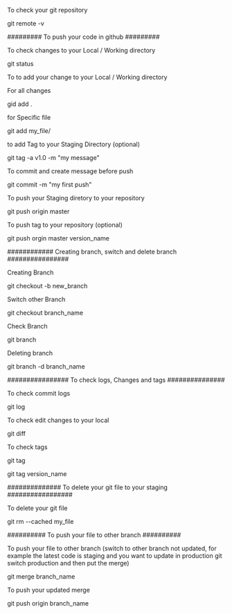 

To check your git repository

git remote -v   


######### To push your code in github #########

To check changes to your Local / Working directory
 
git status


To to add your change to your Local / Working directory

For all changes 

gid add .

for Specific file

git add my_file/

to add Tag to your Staging Directory (optional)

git tag -a v1.0 -m "my message"

To commit and create message before push

git commit -m "my first push"

To push your Staging diretory to your repository

git push origin master


To push tag to your repository (optional)

git push orgin master version_name



############ Creating branch, switch and delete branch ################

Creating Branch

git checkout -b new_branch

Switch other Branch

git checkout branch_name

Check Branch

git branch

Deleting branch

git branch -d branch_name


################ To check logs, Changes and tags ###############

To check commit logs

git log

To check edit changes to your local

git diff

To check tags

git tag 

git tag version_name


############## To delete your git file to your staging #################

To delete your git file 

git rm  --cached my_file


########## To push your file to other branch ##########

To push your file to other branch (switch to other branch not updated, for example the latest code is staging and you want to update in production git switch production and then put the merge)

git merge branch_name

To push your updated merge

git push origin branch_name

